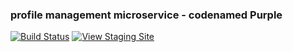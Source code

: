 ### profile management microservice - codenamed Purple
[![Build Status](https://travis-ci.org/airavata-courses/MayDay.svg?branch=develop-microservice-purple)](https://travis-ci.org/airavata-courses/MayDay)
[![View Staging Site](https://img.shields.io/badge/staging-online-brightgreen.svg)](https://paas-purple.herokuapp.com/test)

